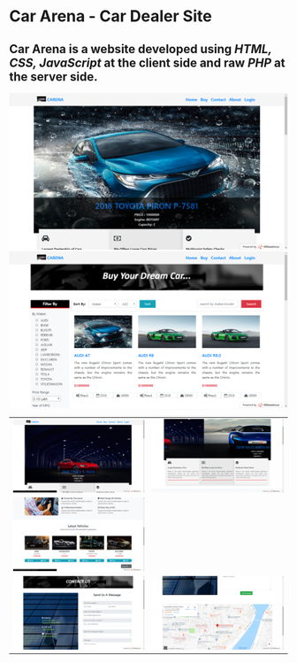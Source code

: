 # Car Arena - Car Dealer Site

## Car Arena is a website developed using *HTML, CSS, JavaScript* at the client side and raw *PHP* at the server side.

<img src="docs/image/sc1.png" width=auto height=auto/>

<table>
  <tr>
    <td>
      <img src="docs/image/sc2.png" width=auto/>
    </td>
    <td>
      <img src="docs/image/sc3.png" width=auto/>
    </td>
  </tr>
  
  <tr>
    <td>
      <img src="docs/image/sc4.png" width=auto/>
    </td
    <td>
      <img src="docs/image/sc5.png" width=auto/>
    </td>
  </tr>
  
   <tr>
    <td>
      <img src="docs/image/sc7.png" width=auto/>
    </td>
    <td>
      <img src="docs/image/sc8.png" width=auto/>
    </td>
  </tr>
</table>
